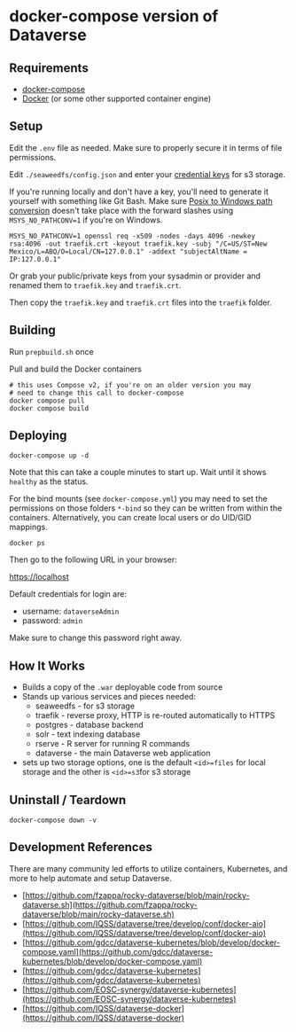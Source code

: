 # docker-compose version of Dataverse

## Requirements

* [docker-compose](https://docs.docker.com/compose/)
* [Docker](https://docker.com) (or some other supported container engine)

## Setup

Edit the `.env` file as needed.  Make sure to properly secure it in terms of file permissions.

Edit `./seaweedfs/config.json` and enter your [credential keys](https://github.com/chrislusf/seaweedfs/wiki/Amazon-S3-API#static-configuration) for s3 storage.

If you're running locally and don't have a key, you'll
need to generate it yourself with something like Git Bash.  Make sure
[Posix to Windows path conversion](https://github.com/git-for-windows/git/issues/577#issuecomment-166118846) doesn't
take place with the forward slashes using `MSYS_NO_PATHCONV=1` if you're on Windows.

```shell
MSYS_NO_PATHCONV=1 openssl req -x509 -nodes -days 4096 -newkey rsa:4096 -out traefik.crt -keyout traefik.key -subj "/C=US/ST=New Mexico/L=ABQ/O=Local/CN=127.0.0.1" -addext "subjectAltName = IP:127.0.0.1"
```

Or grab your public/private keys from your sysadmin or provider and renamed them to `traefik.key` and `traefik.crt`.

Then copy the `traefik.key` and `traefik.crt` files into the `traefik` folder.

## Building

Run `prepbuild.sh` once

Pull and build the Docker containers

```shell
# this uses Compose v2, if you're on an older version you may
# need to change this call to docker-compose
docker compose pull
docker compose build
```

## Deploying

```shell
docker-compose up -d
```

Note that this can take a couple minutes to start up.  Wait until it shows `healthy` as the status.

For the bind mounts (see `docker-compose.yml`) you may need to set the permissions
on those folders `*-bind` so they can be written from within the containers.  Alternatively,
you can create local users or do UID/GID mappings.

```shell
docker ps
```

Then go to the following URL in your browser:

[https://localhost](https://localhost)

Default credentials for login are:

* username: `dataverseAdmin`
* password: `admin`

Make sure to change this password right away.

## How It Works

* Builds a copy of the `.war` deployable code from source
* Stands up various services and pieces needed:
  * seaweedfs - for s3 storage
  * traefik - reverse proxy, HTTP is re-routed automatically to HTTPS
  * postgres - database backend
  * solr - text indexing database
  * rserve - R server for running R commands
  * dataverse - the main Dataverse web application
* sets up two storage options, one is the default `<id>=files` for local storage
and the other is `<id>=s3`for s3 storage

## Uninstall / Teardown

```shell
docker-compose down -v
```

## Development References

There are many community led efforts to utilize containers, Kubernetes, and more to help automate
and setup Dataverse.

* [https://github.com/fzappa/rocky-dataverse/blob/main/rocky-dataverse.sh](https://github.com/fzappa/rocky-dataverse/blob/main/rocky-dataverse.sh)
* [https://github.com/IQSS/dataverse/tree/develop/conf/docker-aio](https://github.com/IQSS/dataverse/tree/develop/conf/docker-aio)
* [https://github.com/gdcc/dataverse-kubernetes/blob/develop/docker-compose.yaml](https://github.com/gdcc/dataverse-kubernetes/blob/develop/docker-compose.yaml)
* [https://github.com/gdcc/dataverse-kubernetes](https://github.com/gdcc/dataverse-kubernetes)
* [https://github.com/EOSC-synergy/dataverse-kubernetes](https://github.com/EOSC-synergy/dataverse-kubernetes)
* [https://github.com/IQSS/dataverse-docker](https://github.com/IQSS/dataverse-docker)
